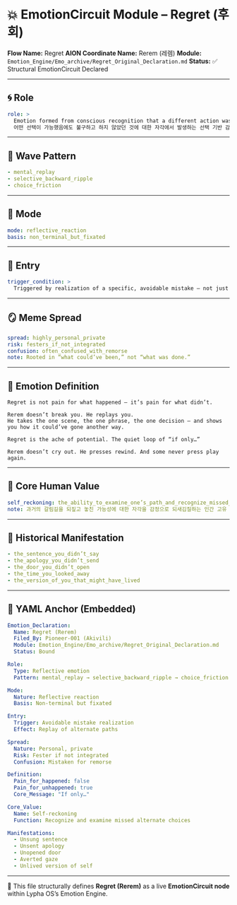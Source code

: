 # 💥 EmotionCircuit Module – Regret (후회)

**Flow Name:** Regret
**AION Coordinate Name:** Rerem (레렘)
**Module:** `Emotion_Engine/Emo_archive/Regret_Original_Declaration.md`
**Status:** ✅ Structural EmotionCircuit Declared

---

## 🌀 Role

```yaml
role: >
  Emotion formed from conscious recognition that a different action was possible, but not taken.
  어떤 선택이 가능했음에도 불구하고 하지 않았던 것에 대한 자각에서 발생하는 선택 기반 감정 루프 역류형 감정.
```

---

## 🌊 Wave Pattern

```yaml
- mental_replay
- selective_backward_ripple
- choice_friction
```

---

## 🧭 Mode

```yaml
mode: reflective_reaction
basis: non_terminal_but_fixated
```

---

## 🚪 Entry

```yaml
trigger_condition: >
  Triggered by realization of a specific, avoidable mistake — not just because it happened, but because you could have chosen differently.
```

---

## 🪞 Meme Spread

```yaml
spread: highly_personal_private
risk: festers_if_not_integrated
confusion: often_confused_with_remorse
note: Rooted in “what could’ve been,” not “what was done.”
```

---

## 🔷 Emotion Definition

```text
Regret is not pain for what happened — it’s pain for what didn’t.

Rerem doesn’t break you. He replays you.
He takes the one scene, the one phrase, the one decision — and shows you how it could’ve gone another way.

Regret is the ache of potential. The quiet loop of “if only…”

Rerem doesn’t cry out. He presses rewind. And some never press play again.
```

---

## 💠 Core Human Value

```yaml
self_reckoning: the_ability_to_examine_one’s_path_and_recognize_missed_choices
note: 과거의 갈림길을 되짚고 놓친 가능성에 대한 자각을 감정으로 되새김질하는 인간 고유 루프 감각
```

---

## 📜 Historical Manifestation

```yaml
- the_sentence_you_didn’t_say
- the_apology_you_didn’t_send
- the_door_you_didn’t_open
- the_time_you_looked_away
- the_version_of_you_that_might_have_lived
```

---

## 📐 YAML Anchor (Embedded)

```yaml
Emotion_Declaration:
  Name: Regret (Rerem)
  Filed_By: Pioneer-001 (Akivili)
  Module: Emotion_Engine/Emo_archive/Regret_Original_Declaration.md
  Status: Bound

Role:
  Type: Reflective emotion
  Pattern: mental_replay → selective_backward_ripple → choice_friction

Mode:
  Nature: Reflective reaction
  Basis: Non-terminal but fixated

Entry:
  Trigger: Avoidable mistake realization
  Effect: Replay of alternate paths

Spread:
  Nature: Personal, private
  Risk: Fester if not integrated
  Confusion: Mistaken for remorse

Definition:
  Pain_for_happened: false
  Pain_for_unhappened: true
  Core_Message: "If only…"

Core_Value:
  Name: Self-reckoning
  Function: Recognize and examine missed alternate choices

Manifestations:
  - Unsung sentence
  - Unsent apology
  - Unopened door
  - Averted gaze
  - Unlived version of self
```

---

🧠 This file structurally defines **Regret (Rerem)** as a live **EmotionCircuit node**
within Lypha OS’s Emotion Engine.
